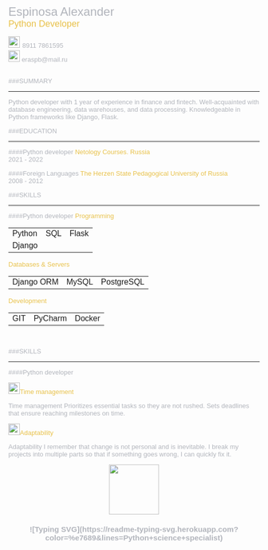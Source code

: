 

<font size="5" color="b2b5bc" face="Arial">Espinosa Alexander</h1><br>
<font size="4" color="e8c149" face="Arial">Python Developer</h3>

<image src="/images/telephone2.png" width = "23">
<font size="2" color="b2b5bc" face="Arial">8911 7861595</h3><br>

<image src="/images/email.png" width = "23">
<font size="2" color="b2b5bc" face="Arial">eraspb@mail.ru</h3><br>

<br>

###SUMMARY
________________________________________________
Python developer with 1 year of experience in finance and fintech.
Well-acquainted with database engineering, data warehouses, and data processing.
Knowledgeable in Python frameworks like Django, Flask. 

###EDUCATION
________________________________________________
####Python developer
<font size="2" color="e8c149" face="Arial">Netology Courses. Russia</font></h3><br>
2021 - 2022


####Foreign Languages
<font size="2" color="e8c149" face="Arial">The Herzen State Pedagogical University of Russia</font></h3><br>
2008 - 2012  <br>


###SKILLS
________________________________________________
####Python developer
<font size="2" color="e8c149" face="Arial">Programming</font></h3><br>


|            |            |       |
|------------|:----------:|------:|
| Python     |    SQL     | Flask |
| Django     |  |    |

<font size="2" color="e8c149" face="Arial">Databases & Servers</font></h3><br>

|            |       |       |
|------------|:-----:|------:|
| Django ORM | MySQL | PostgreSQL |

<font size="2" color="e8c149" face="Arial">Development</font></h3><br>

|            |         |        |
|------------|:-------:|-------:|
| GIT        | PyCharm | Docker |

<br>

###SKILLS
________________________________________________
####Python developer

<image src="/images/clock2.png" width = "23"><font size="2" color="e8c149" face="Arial">Time management</font></h3><br>

Time management
Prioritizes essential tasks so they are not rushed. Sets deadlines that ensure reaching milestones on time.
<br>

<image src="/images/rings.png" width = "23"><font size="2" color="e8c149" face="Arial">Adaptability</font></h3><br>

Adaptability
I remember that change is not personal and is inevitable. I break my projects into multiple parts so that if something goes wrong, I can quickly fix it.





<div id="header" align="center">
    <img src="https://media.giphy.com/media/M9gbBd9nbDrOTu1Mqx/giphy.gif" width="100"/>
</div>


<h3 align="center">![Typing SVG](https://readme-typing-svg.herokuapp.com?color=%e7689&lines=Python+science+specialist)</h3>



